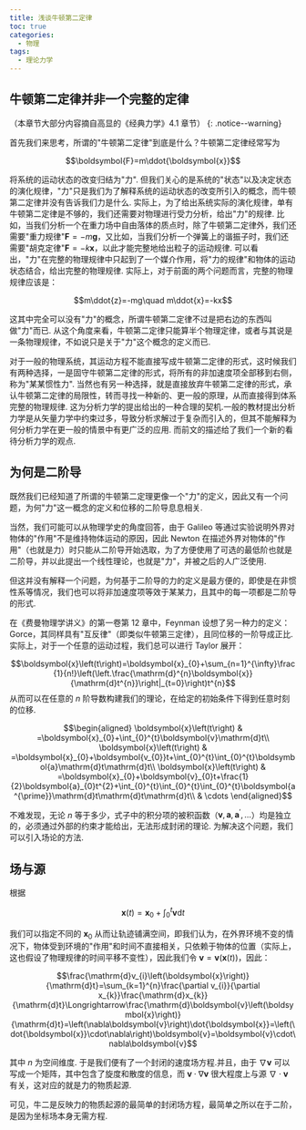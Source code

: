 ```yaml
---
title: 浅谈牛顿第二定律
toc: true
categories:
  - 物理
tags:
  - 理论力学
---
```


<!-- more -->

## 牛顿第二定律并非一个完整的定律

（本章节大部分内容摘自高显的《经典力学》4.1 章节）
{: .notice--warning}

首先我们来思考，所谓的"牛顿第二定律"到底是什么？牛顿第二定律经常写为

$$\boldsymbol{F}=m\ddot{\boldsymbol{x}}$$

将系统的运动状态的改变归结为"力".
但我们关心的是系统的"状态"以及决定状态的演化规律，"力"只是我们为了解释系统的运动状态的改变所引入的概念，而牛顿第二定律并没有告诉我们力是什么.
实际上，为了给出系统实际的演化规律，单有牛顿第二定律是不够的，我们还需要对物理进行受力分析，给出"力"的规律.
比如，当我们分析一个在重力场中自由落体的质点时，除了牛顿第二定律外，我们还需要"重力规律"$\boldsymbol{F}=-m\boldsymbol{g}$，又比如，当我们分析一个弹簧上的谐振子时，我们还需要"胡克定律"$\boldsymbol{F}=-k\boldsymbol{x}$，以此才能完整地给出粒子的运动规律.
可以看出，"力"在完整的物理规律中只起到了一个媒介作用，将"力的规律"和物体的运动状态结合，给出完整的物理规律.
实际上，对于前面的两个问题而言，完整的物理规律应该是：

$$m\ddot{z}=-mg\quad m\ddot{x}=-kx$$

这其中完全可以没有"力"的概念，所谓牛顿第二定律不过是把右边的东西叫做"力"而已.
从这个角度来看，牛顿第二定律只能算半个物理定律，或者与其说是一条物理规律，不如说只是关于"力"这个概念的定义而已.

对于一般的物理系统，其运动方程不能直接写成牛顿第二定律的形式，这时候我们有两种选择，一是固守牛顿第二定律的形式，将所有的非加速度项全部移到右侧，称为"某某惯性力".
当然也有另一种选择，就是直接放弃牛顿第二定律的形式，承认牛顿第二定律的局限性，转而寻找一种新的、更一般的原理，从而直接得到体系完整的物理规律.
这为分析力学的提出给出的一种合理的契机.一般的教材提出分析力学是从矢量力学中约束过多，导致分析求解过于复杂而引入的，但其不能解释为何分析力学在更一般的情景中有更广泛的应用.
而前文的描述给了我们一个新的看待分析力学的观点.

## 为何是二阶导

既然我们已经知道了所谓的牛顿第二定理更像一个"力"的定义，因此又有一个问题，为何"力"这一概念的定义和位移的二阶导息息相关.

当然，我们可能可以从物理学史的角度回答，由于 Galileo
等通过实验说明外界对物体的"作用"不是维持物体运动的原因，因此 Newton
在描述外界对物体的"作用"（也就是力）时只能从二阶导开始选取，为了方便使用了可选的最低阶也就是二阶导，并以此提出一个线性理论，也就是"力"，并被之后的人广泛使用.

但这并没有解释一个问题，为何基于二阶导的力的定义是最方便的，即使是在非惯性系等情况，我们也可以将非加速度项等效于某某力，且其中的每一项都是二阶导的形式.

在《费曼物理学讲义》的第一卷第 12 章中，Feynman
设想了另一种力的定义：Gorce，其同样具有"互反律"（即类似牛顿第三定律），且同位移的一阶导成正比.
实际上，对于一个任意的运动过程，我们总可以进行 Taylor 展开：

$$\boldsymbol{x}\left(t\right)=\boldsymbol{x}_{0}+\sum_{n=1}^{\infty}\frac{1}{n!}\left(\left.\frac{\mathrm{d}^{n}\boldsymbol{x}}{\mathrm{d}t^{n}}\right|_{t=0}\right)t^{n}$$
从而可以在任意的 $n$ 阶导数构建我们的理论，在给定的初始条件下得到任意时刻的位移.

$$\begin{aligned}
\boldsymbol{x}\left(t\right) & =\boldsymbol{x}_{0}+\int_{0}^{t}\boldsymbol{v}\mathrm{d}t\\
\boldsymbol{x}\left(t\right) & =\boldsymbol{x}_{0}+\boldsymbol{v_{0}}t+\int_{0}^{t}\int_{0}^{t}\boldsymbol{a}\mathrm{d}t\mathrm{d}t\\
\boldsymbol{x}\left(t\right) & =\boldsymbol{x}_{0}+\boldsymbol{v}_{0}t+\frac{1}{2}\boldsymbol{a}_{0}t^{2}+\int_{0}^{t}\int_{0}^{t}\int_{0}^{t}\boldsymbol{a^{\prime}}\mathrm{d}t\mathrm{d}t\mathrm{d}t\\
 & \cdots
\end{aligned}$$

不难发现，无论 $n$ 等于多少，式子中的积分项的被积函数（$\boldsymbol{v},\boldsymbol{a},\boldsymbol{a}^{\prime},\dots$）均是独立的，必须通过外部的约束才能给出，无法形成封闭的理论.
为解决这个问题，我们可以引入场论的方法.

## 场与源

根据

$$\boldsymbol{x}\left(t\right)=\boldsymbol{x}_{0}+\int_{0}^{t}\boldsymbol{v}\mathrm{d}t$$

我们可以指定不同的 $\boldsymbol{x}_{0}$ 从而让轨迹铺满空间，即我们认为，在外界环境不变的情况下，物体受到环境的"作用"和时间不直接相关，只依赖于物体的位置（实际上，这也假设了物理规律的时间平移不变性），因此我们令 $\boldsymbol{v}=\boldsymbol{v}\left(\boldsymbol{x}\left(t\right)\right)$，因此：

$$\frac{\mathrm{d}v_{i}\left(\boldsymbol{x}\right)}{\mathrm{d}t}=\sum_{k=1}^{n}\frac{\partial v_{i}}{\partial x_{k}}\frac{\mathrm{d}x_{k}}{\mathrm{d}t}\Longrightarrow\frac{\mathrm{d}\boldsymbol{v}\left(\boldsymbol{x}\right)}{\mathrm{d}t}=\left(\nabla\boldsymbol{v}\right)\dot{\boldsymbol{x}}=\left(\dot{\boldsymbol{x}}\cdot\nabla\right)\boldsymbol{v}=\boldsymbol{v}\cdot\nabla\boldsymbol{v}$$

其中 $n$ 为空间维度. 于是我们便有了一个封闭的速度场方程.并且，由于 $\nabla\boldsymbol{v}$ 可以写成一个矩阵，其中包含了旋度和散度的信息，而 $\boldsymbol{v}\cdot\nabla\boldsymbol{v}$ 很大程度上与源 $\nabla\cdot\boldsymbol{v}$ 有关，这对应的就是力的物质起源.

可见，牛二是反映力的物质起源的最简单的封闭场方程，最简单之所以在于二阶，是因为坐标场本身无需方程.
